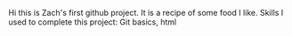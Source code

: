 Hi this is Zach's first github project. It is a recipe of some food I like.
Skills I used to complete this project: Git basics, html